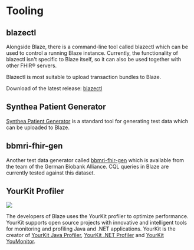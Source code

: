 # Tooling

## blazectl

Alongside Blaze, there is a command-line tool called blazectl which can be used to control a running Blaze instance. Currently, the functionality of blazectl isn't specific to Blaze itself, so it can also be used together with other FHIR® servers.

Blazectl is most suitable to upload transaction bundles to Blaze.

Download of the latest release: [blazectl](https://github.com/samply/blazectl)

## Synthea Patient Generator

[Synthea Patient Generator][1] is a standard tool for generating test data which can be uploaded to Blaze.

## bbmri-fhir-gen

Another test data generator called [bbmri-fhir-gen][2] which is available from the team of the German Biobank Alliance. CQL queries in Blaze are currently tested against this dataset.

## YourKit Profiler

![](https://www.yourkit.com/images/yklogo.png)

The developers of Blaze uses the YourKit profiler to optimize performance. YourKit supports open source projects with innovative and intelligent tools for monitoring and profiling Java and .NET applications. YourKit is the creator of [YourKit Java Profiler](https://www.yourkit.com/java/profiler/), [YourKit .NET Profiler](https://www.yourkit.com/.net/profiler/) and [YourKit YouMonitor](https://www.yourkit.com/youmonitor/).

[1]: <https://github.com/synthetichealth/synthea>
[2]: <https://github.com/samply/bbmri-fhir-gen>
